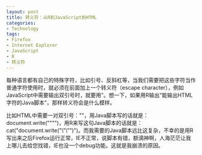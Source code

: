 ```yaml
---
layout: post
title: 转义符：从R到JavaScript到HTML
categories:
- Technology
tags:
- Firefox
- Internet Explorer
- JavaScript
- R
- 转义符
---
```


每种语言都有自己的特殊字符，比如引号、反斜杠等，当我们需要把这些字符当作普通字符使用时，就必须在前面加上一个转义符（escape character），例如JavaScript中需要输出双引号时，就要用\"。想一下，如果用R输出“能输出HTML字符的Java脚本”，那样转义符会是什么模样。

比如HTML中需要一对双引号：""，用Java脚本写的话就是：document.write("\"\"")，用R来写这句Java脚本的话就是：cat("document.write(\"\\\"\\\"\")")。而我需要的Java脚本远比这复杂，不幸的是用R写出来之后Firefox运行正常，IE不正常，说脚本有错，额滴神啊，人海茫茫让我上哪儿去给您找错，IE也没一个debug功能。这就是我崩溃的原因。
